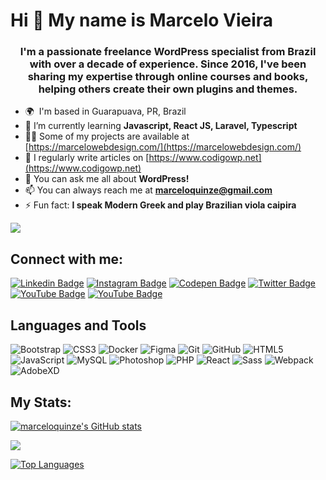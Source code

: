 Hi 👋 My name is Marcelo Vieira
===============================

<h3 align="center">I'm a passionate freelance WordPress specialist from Brazil with over a decade of experience. Since 2016, I've been sharing my expertise through online courses and books, helping others create their own plugins and themes.</h3>

* 🌍  I'm based in Guarapuava, PR, Brazil
* 🌱 I’m currently learning **Javascript, React JS, Laravel, Typescript**
* 👨‍💻 Some of my projects are available at [https://marcelowebdesign.com/](https://marcelowebdesign.com/)
*  📝 I regularly write articles on [https://www.codigowp.net](https://www.codigowp.net)
*  💬 You can ask me all about **WordPress!**
*  📫 You can always reach me at **marceloquinze@gmail.com**
*  ⚡ Fun fact: **I speak Modern Greek and play Brazilian viola caipira**

<a href="https://www.github.com/marceloquinze" target="_blank" rel="noreferrer"><img
src="https://img.shields.io/github/followers/marceloquinze?logo=github&style=for-the-badge&color=0891b2&labelColor=1c1917" /></a>

## Connect with me:

[![Linkedin Badge](https://img.shields.io/badge/-marceloxvieira-blue?style=flat-square&logo=Linkedin&logoColor=white&link=https://linkedin.com/in/marceloxvieira/)](https://linkedin.com/in/marceloxvieira/)
[![Instagram Badge](https://img.shields.io/badge/-wpparadevs-purple?style=flat-square&logo=instagram&logoColor=white&link=https://instagram.com/wpparadevs)](https://instagram.com/wpparadevs)
[![Codepen Badge](https://img.shields.io/badge/-marceloquinze-purple?style=flat-square&logo=codepen&logoColor=white&link=https://codepen.io/marceloquinze)](https://codepen.io/marceloquinze)
[![Twitter Badge](https://img.shields.io/badge/-marcelaoxvieira-blue?style=flat-square&logo=twitter&logoColor=white&link=https://twitter.com/marcelaoxvieira)](https://twitter.com/marcelaoxvieira)
[![YouTube Badge](https://img.shields.io/badge/-wpparadevs-red?style=flat-square&logo=youtube&logoColor=white&link=https://www.youtube.com/@marceloxv)](https://www.youtube.com/@marceloxv)
[![YouTube Badge](https://img.shields.io/badge/-wpparadevs-red?style=flat-square&logo=youtube&logoColor=white&link=https://www.youtube.com/@marceloxvieira)](https://www.youtube.com/@marceloxvieira)

## Languages and Tools

![Bootstrap](https://img.shields.io/badge/-Bootstrap-563D7C?style=flat-square&logo=bootstrap)
![CSS3](https://img.shields.io/badge/-CSS3-1572B6?style=flat-square&logo=css3)
![Docker](https://img.shields.io/badge/-Docker-black?style=flat-square&logo=docker)
![Figma](https://img.shields.io/badge/-Figma-black?style=flat-square&logo=figma)
![Git](https://img.shields.io/badge/-Git-black?style=flat-square&logo=git)
![GitHub](https://img.shields.io/badge/-GitHub-181717?style=flat-square&logo=github)
![HTML5](https://img.shields.io/badge/-HTML5-E34F26?style=flat-square&logo=html5&logoColor=white)
![JavaScript](https://img.shields.io/badge/-JavaScript-black?style=flat-square&logo=javascript)
![MySQL](https://img.shields.io/badge/-MySQL-black?style=flat-square&logo=mysql)
![Photoshop](https://img.shields.io/badge/-Photoshop-black?style=flat-square&logo=photoshop)
![PHP](https://img.shields.io/badge/-PHP-black?style=flat-square&logo=php)
![React](https://img.shields.io/badge/-React-black?style=flat-square&logo=react)
![Sass](https://img.shields.io/badge/-Sass-black?style=flat-square&logo=sass)
![Webpack](https://img.shields.io/badge/-Webpack-black?style=flat-square&logo=webpack)
![AdobeXD](https://img.shields.io/badge/-AdobeXD-black?style=flat-square&logo=adobexd)

## My Stats: 

<a href="http://www.github.com/marceloquinze"><img src="https://github-readme-stats-sigma-five.vercel.app/api?username=marceloquinze&show_icons=true&hide=&count_private=true&title_color=0891b2&text_color=ffffff&icon_color=0891b2&bg_color=1c1917&hide_border=true&show_icons=true" alt="marceloquinze's GitHub stats" /></a>

<a href="http://www.github.com/marceloquinze"><img src="https://github-readme-streak-stats.herokuapp.com/?user=marceloquinze&stroke=ffffff&background=1c1917&ring=0891b2&fire=0891b2&currStreakNum=ffffff&currStreakLabel=0891b2&sideNums=ffffff&sideLabels=ffffff&dates=ffffff&hide_border=true" /></a>

<a href="https://github.com/marceloquinze" align="left"><img src="https://github-readme-stats-sigma-five.vercel.app/api/top-langs/?username=marceloquinze&langs_count=10&title_color=0891b2&text_color=ffffff&icon_color=0891b2&bg_color=1c1917&hide_border=true&locale=en&custom_title=Top%20%Languages" alt="Top Languages" /></a>
